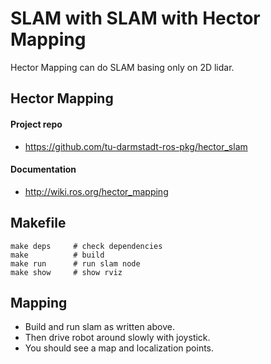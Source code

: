 # SLAM with SLAM with Hector Mapping

Hector Mapping can do SLAM basing only on 2D lidar.

## Hector Mapping
#### Project repo
* https://github.com/tu-darmstadt-ros-pkg/hector_slam

#### Documentation
* http://wiki.ros.org/hector_mapping

## Makefile
```
make deps     # check dependencies
make          # build
make run      # run slam node
make show     # show rviz
```

## Mapping
* Build and run slam as written above.
* Then drive robot around slowly with joystick.
* You should see a map and localization points.
